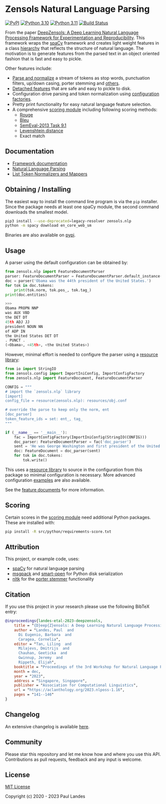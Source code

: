 # Zensols Natural Language Parsing

[![PyPI][pypi-badge]][pypi-link]
[![Python 3.10][python310-badge]][python310-link]
[![Python 3.11][python311-badge]][python311-link]
[![Build Status][build-badge]][build-link]


From the paper [DeepZensols: A Deep Learning Natural Language Processing
Framework for Experimentation and Reproducibility].  This framework wraps the
[spaCy] framework and creates light weight features in a class [hierarchy] that
reflects the structure of natural language.  The motivation is to generate
features from the parsed text in an object oriented fashion that is fast and
easy to pickle.

Other features include:
* [Parse and normalize] a stream of tokens as stop words, punctuation
  filters, up/down casing, porter stemming and [others].
* [Detached features] that are safe and easy to pickle to disk.
* Configuration drive parsing and token normalization using [configuration
  factories].
* Pretty print functionality for easy natural language feature selection.
* A comprehensive [scoring module] including following scoring methods:
  * [Rouge]
  * [Bleu]
  * [SemEval-2013 Task 9.1]
  * [Levenshtein distance]
  * Exact match

## Documentation

* [Framework documentation]
* [Natural Language Parsing]
* [List Token Normalizers and Mappers]


## Obtaining / Installing

The easiest way to install the command line program is via the `pip`
installer.  Since the package needs at least one spaCy module, the second
command downloads the smallest model.
```bash
pip3 install --use-deprecated=legacy-resolver zensols.nlp
python -m spacy download en_core_web_sm
```

Binaries are also available on [pypi].


## Usage

A parser using the default configuration can be obtained by:
```python
from zensols.nlp import FeatureDocumentParser
parser: FeatureDocumentParser = FeatureDocumentParser.default_instance()
doc = parser('Obama was the 44th president of the United States.')
for tok in doc.tokens:
    print(tok.norm, tok.pos_, tok.tag_)
print(doc.entities)

>>>
Obama PROPN NNP
was AUX VBD
the DET DT
45th ADJ JJ
president NOUN NN
of ADP IN
the United States DET DT
. PUNCT .
(<Obama>, <45th>, <the United States>)
```

However, minimal effort is needed to configure the parser using a [resource library]:
```python
from io import StringIO
from zensols.config import ImportIniConfig, ImportConfigFactory
from zensols.nlp import FeatureDocument, FeatureDocumentParser

CONFIG = """
# import the `zensols.nlp` library
[import]
config_file = resource(zensols.nlp): resources/obj.conf

# override the parse to keep only the norm, ent
[doc_parser]
token_feature_ids = set: ent_, tag_
"""

if (__name__ == '__main__'):
    fac = ImportConfigFactory(ImportIniConfig(StringIO(CONFIG)))
    doc_parser: FeatureDocumentParser = fac('doc_parser')
    sent = 'He was George Washington and first president of the United States.'
    doc: FeatureDocument = doc_parser(sent)
    for tok in doc.tokens:
        tok.write()
```

This uses a [resource library] to source in the configuration from this package
so minimal configuration is necessary.  More advanced configuration [examples]
are also available.

See the [feature documents] for more information.


## Scoring

Certain scores in the [scoring module] need additional Python packages.  These
are installed with:
```bash
pip install -R src/python/requirements-score.txt
```


## Attribution

This project, or example code, uses:
* [spaCy] for natural language parsing
* [msgpack] and [smart-open] for Python disk serialization
* [nltk] for the [porter stemmer] functionality


## Citation

If you use this project in your research please use the following BibTeX entry:

```bibtex
@inproceedings{landes-etal-2023-deepzensols,
    title = "{D}eep{Z}ensols: A Deep Learning Natural Language Processing Framework for Experimentation and Reproducibility",
    author = "Landes, Paul  and
      Di Eugenio, Barbara  and
      Caragea, Cornelia",
    editor = "Tan, Liling  and
      Milajevs, Dmitrijs  and
      Chauhan, Geeticka  and
      Gwinnup, Jeremy  and
      Rippeth, Elijah",
    booktitle = "Proceedings of the 3rd Workshop for Natural Language Processing Open Source Software (NLP-OSS 2023)",
    month = dec,
    year = "2023",
    address = "Singapore, Singapore",
    publisher = "Association for Computational Linguistics",
    url = "https://aclanthology.org/2023.nlposs-1.16",
    pages = "141--146"
}
```


## Changelog

An extensive changelog is available [here](CHANGELOG.md).


## Community

Please star this repository and let me know how and where you use this API.
Contributions as pull requests, feedback and any input is welcome.


## License

[MIT License](LICENSE.md)

Copyright (c) 2020 - 2023 Paul Landes


<!-- links -->
[pypi]: https://pypi.org/project/zensols.nlp/
[pypi-link]: https://pypi.python.org/pypi/zensols.nlp
[pypi-badge]: https://img.shields.io/pypi/v/zensols.nlp.svg
[python310-badge]: https://img.shields.io/badge/python-3.10-blue.svg
[python310-link]: https://www.python.org/downloads/release/python-3100
[python311-badge]: https://img.shields.io/badge/python-3.11-blue.svg
[python311-link]: https://www.python.org/downloads/release/python-3110
[build-badge]: https://github.com/plandes/nlparse/workflows/CI/badge.svg
[build-link]: https://github.com/plandes/nlparse/actions

[DeepZensols: A Deep Learning Natural Language Processing Framework for Experimentation and Reproducibility]: https://aclanthology.org/2023.nlposs-1.16.pdf
[examples]: https://github.com/plandes/nlparse/tree/master/example/config

[hierarchy]: https://plandes.github.io/nlparse/api/zensols.nlp.html#zensols.nlp.container.FeatureDocument
[Parse and normalize]: https://plandes.github.io/nlparse/doc/parse.html
[others]: https://plandes.github.io/nlparse/doc/normalizers.html
[Detached features]: https://plandes.github.io/nlparse/doc/parse.html#detached-features
[full documentation]: https://plandes.github.io/nlparse/
[Framework documentation]: https://plandes.github.io/nlparse/api.html
[Natural Language Parsing]: https://plandes.github.io/nlparse/doc/parse.html
[List Token Normalizers and Mappers]: https://plandes.github.io/nlparse/doc/normalizers.html
[resource library]: https://plandes.github.io/util/doc/config.html#resource-libraries

[spaCy]: https://spacy.io
[nltk]: https://www.nltk.org
[smart-open]: https://pypi.org/project/smart-open/
[msgpack]: https://msgpack.org
[porter stemmer]: https://tartarus.org/martin/PorterStemmer/

[configuration factories]: https://plandes.github.io/util/doc/config.html#configuration-factory
[feature documents]: https://plandes.github.io/nlparse/doc/feature-doc.html
[scoring module]: https://plandes.github.io/nlparse/api/zensols.nlp.html#zensols-nlp-score
[Rouge]: https://aclanthology.org/W04-1013
[Bleu]: https://aclanthology.org/P02-1040
[SemEval-2013 Task 9.1]: https://web.archive.org/web/20150131105418/https://www.cs.york.ac.uk/semeval-2013/task9/data/uploads/semeval_2013-task-9_1-evaluation-metrics.pdf
[Levenshtein distance]: https://en.wikipedia.org/wiki/Levenshtein_distance
